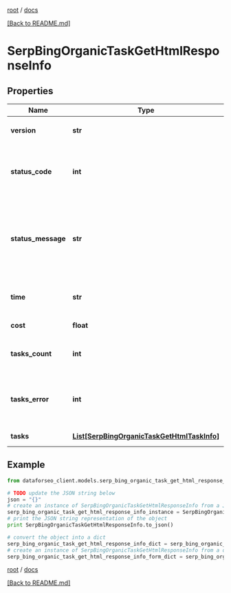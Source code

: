 [root](./../ "root") / [docs](./ "docs")

[[Back to README.md]](./../README.md "[Back to README.md]")

# SerpBingOrganicTaskGetHtmlResponseInfo

## Properties

Name | Type | Description | Notes
------------ | ------------- | ------------- | -------------
**version** | **str** | the current version of the API | [optional]
**status_code** | **int** | general status code you can find the full list of the response codes here | [optional]
**status_message** | **str** | general informational message you can find the full list of general informational messages here | [optional]
**time** | **str** | total execution time, seconds | [optional]
**cost** | **float** | total tasks cost, USD | [optional]
**tasks_count** | **int** | the number of tasks in the tasks array | [optional]
**tasks_error** | **int** | the number of tasks in the tasks array returned with an error | [optional]
**tasks** | [**List[SerpBingOrganicTaskGetHtmlTaskInfo]**](SerpBingOrganicTaskGetHtmlTaskInfo.md) | array of tasks | [optional]

## Example

```python
from dataforseo_client.models.serp_bing_organic_task_get_html_response_info import SerpBingOrganicTaskGetHtmlResponseInfo

# TODO update the JSON string below
json = "{}"
# create an instance of SerpBingOrganicTaskGetHtmlResponseInfo from a JSON string
serp_bing_organic_task_get_html_response_info_instance = SerpBingOrganicTaskGetHtmlResponseInfo.from_json(json)
# print the JSON string representation of the object
print SerpBingOrganicTaskGetHtmlResponseInfo.to_json()

# convert the object into a dict
serp_bing_organic_task_get_html_response_info_dict = serp_bing_organic_task_get_html_response_info_instance.to_dict()
# create an instance of SerpBingOrganicTaskGetHtmlResponseInfo from a dict
serp_bing_organic_task_get_html_response_info_form_dict = serp_bing_organic_task_get_html_response_info.from_dict(serp_bing_organic_task_get_html_response_info_dict)
```

  

[root](./../ "root") / [docs](./ "docs")

[[Back to README.md]](./../README.md "[Back to README.md]")